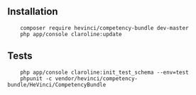 Installation
------------

```
    composer require hevinci/competency-bundle dev-master
    php app/console claroline:update
```

Tests
-----

```
    php app/console claroline:init_test_schema --env=test
    phpunit -c vendor/hevinci/competency-bundle/HeVinci/CompetencyBundle
```